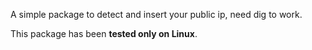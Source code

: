 A simple package to detect and insert your public ip, need dig to work.

This package has been **tested only on Linux**.